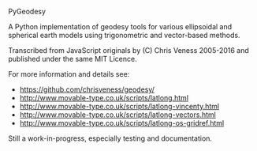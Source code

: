 PyGeodesy

A Python implementation of geodesy tools for various ellipsoidal and
spherical earth models using trigonometric and vector-based methods.

Transcribed from JavaScript originals by (C) Chris Veness 2005-2016
and published under the same MIT Licence.

For more information and details see:

- <https://github.com/chrisveness/geodesy/>
- <http://www.movable-type.co.uk/scripts/latlong.html>
- <http://www.movable-type.co.uk/scripts/latlong-vincenty.html>
- <http://www.movable-type.co.uk/scripts/latlong-vectors.html>
- <http://www.movable-type.co.uk/scripts/latlong-os-gridref.html>

Still a work-in-progress, especially testing and documentation.
